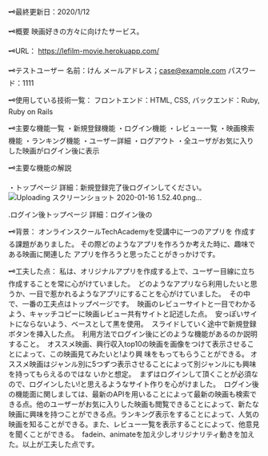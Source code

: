 🗝最終更新日：2020/1/12




🗝概要
映画好きの方々に向けたサービス。


🗝URL：
https://lefilm-movie.herokuapp.com/


🗝テストユーザー
名前：けん
メールアドレス；case@example.com
パスワード：1111


🗝使用している技術一覧：
フロントエンド：HTML, CSS, 
バックエンド：Ruby, Ruby on Rails


🗝主要な機能一覧
・新規登録機能
・ログイン機能
・レビュー一覧
・映画検索機能
・ランキング機能
・ユーザー詳細
・ログアウト
・全ユーザがお気に入りした映画がログイン後に表示


🗝主要な機能の解説

・トップページ
詳細：新規登録完了後ログインしてください。
![Uploading スクリーンショット 2020-01-16 1.52.40.png…]()

.ログイン後トップページ
詳細：ログイン後の

🗝背景：
オンラインスクールTechAcademyを受講中に一つのアプリを
作成する課題がありました。
その際どのようなアプリを作ろうか考えた時に、趣味である映画に関連した
アプリを作ろうと思ったことがきっかけです。

🗝工夫した点：
私は、オリジナルアプリを作成する上で、ユーザー目線に立ち作成することを常に心がけていました。  どのようなアプリなら利用したいと思うか、一目で惹かれるようなアプリにすることを心がけていました。  その中で、一番の工夫点はトップページです。  映画のレビューサイトと一目でわかるよう、キャッチコピーに映画レビュー共有サイトと記述した点。  安っぽいサイトにならないよう、ベースとして黒を使用。  スライドしていく途中で新規登録ボタンを挿入した点。  利用方法でログイン後にどのような機能があるのか説明すること。  オススメ映画、興行収入top10の映画を画像をつけて表示させることによって、この映画見てみたいと!より興 味をもってもらうことができる。 オススメ映画はジャンル別に5つずつ表示させることによって別ジャンルにも興味を持ってもらえるのではな いかと想定。  まずはログインして頂くことが必須なので、ログインしたい!と思えるようなサイト作りを心がけました。  ログイン後の機能面に関しましては、最新のAPIを用いることによって最新の映画も検索できる点。他のユーザーがお気に入りした映画も閲覧できることによって、新たな映画に興味を持つことができる点。ランキング表示をすることによって、人気の映画を知ることができる。また、レビュー一覧を表示することによって、他意見を聞くことができる。  fadein、animateを加え少しオリジナリティ動きを加えた。以上が工夫した点です。
